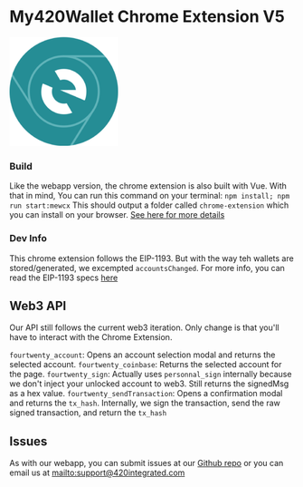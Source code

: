 # My420Wallet Chrome Extension V5

<img src="./img/icons/icon192.png" />

### Build

Like the webapp version, the chrome extension is also built with Vue.
With that in mind, You can run this command on your terminal:
`npm install; npm run start:mewcx`
This should output a folder called `chrome-extension` which you can install on your browser.
[See here for more details](https://developer.chrome.com/extensions/getstarted#manifest)

### Dev Info

This chrome extension follows the EIP-1193. But with the way teh wallets are stored/generated, we excempted `accountsChanged`.
For more info, you can read the EIP-1193 specs [here](https://github.com/420integrated/go-420coin/EIPs/blob/master/EIPS/eip-1193.md)

## Web3 API

Our API still follows the current web3 iteration. Only change is that you'll have to interact with the Chrome Extension.

`fourtwenty_account`: Opens an account selection modal and returns the selected account.
`fourtwenty_coinbase`: Returns the selected account for the page.
`fourtwenty_sign`: Actually uses `personnal_sign` internally because we don't inject your unlocked account to web3. Still returns the signedMsg as a hex value.
`fourtwenty_sendTransaction`: Opens a confirmation modal and returns the `tx_hash`. Internally, we sign the transaction, send the raw signed transaction, and return the `tx_hash`

## Issues

As with our webapp, you can submit issues at our [Github repo](https://github.com/420integrated/My420Wallet/issues) or you can email us at <mailto:support@420integrated.com>
